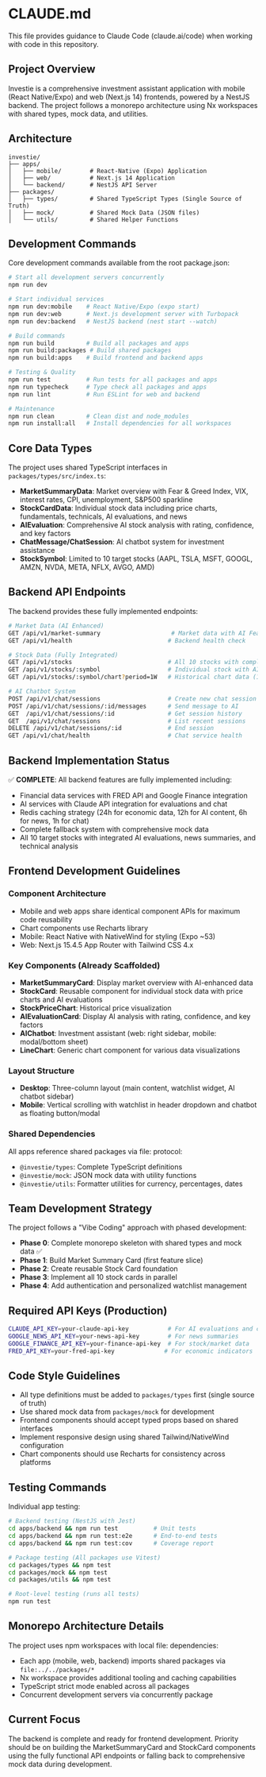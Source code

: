 # CLAUDE.md

This file provides guidance to Claude Code (claude.ai/code) when working with code in this repository.

## Project Overview

Investie is a comprehensive investment assistant application with mobile (React Native/Expo) and web (Next.js 14) frontends, powered by a NestJS backend. The project follows a monorepo architecture using Nx workspaces with shared types, mock data, and utilities.

## Architecture

```
investie/
├── apps/
│   ├── mobile/        # React-Native (Expo) Application
│   ├── web/           # Next.js 14 Application  
│   └── backend/       # NestJS API Server
├── packages/
│   ├── types/         # Shared TypeScript Types (Single Source of Truth)
│   ├── mock/          # Shared Mock Data (JSON files)
│   └── utils/         # Shared Helper Functions
```

## Development Commands

Core development commands available from the root package.json:

```bash
# Start all development servers concurrently
npm run dev

# Start individual services
npm run dev:mobile    # React Native/Expo (expo start)
npm run dev:web       # Next.js development server with Turbopack
npm run dev:backend   # NestJS backend (nest start --watch)

# Build commands
npm run build         # Build all packages and apps
npm run build:packages # Build shared packages
npm run build:apps    # Build frontend and backend apps

# Testing & Quality
npm run test          # Run tests for all packages and apps
npm run typecheck     # Type check all packages and apps
npm run lint          # Run ESLint for web and backend

# Maintenance
npm run clean         # Clean dist and node_modules
npm run install:all   # Install dependencies for all workspaces
```

## Core Data Types

The project uses shared TypeScript interfaces in `packages/types/src/index.ts`:

- **MarketSummaryData**: Market overview with Fear & Greed Index, VIX, interest rates, CPI, unemployment, S&P500 sparkline
- **StockCardData**: Individual stock data including price charts, fundamentals, technicals, AI evaluations, and news
- **AIEvaluation**: Comprehensive AI stock analysis with rating, confidence, and key factors
- **ChatMessage/ChatSession**: AI chatbot system for investment assistance
- **StockSymbol**: Limited to 10 target stocks (AAPL, TSLA, MSFT, GOOGL, AMZN, NVDA, META, NFLX, AVGO, AMD)

## Backend API Endpoints

The backend provides these fully implemented endpoints:

```bash
# Market Data (AI Enhanced)
GET /api/v1/market-summary                    # Market data with AI Fear & Greed + Interest Rate Outlook
GET /api/v1/health                           # Backend health check

# Stock Data (Fully Integrated)
GET /api/v1/stocks                           # All 10 stocks with complete data
GET /api/v1/stocks/:symbol                   # Individual stock with AI evaluation + news + RSI  
GET /api/v1/stocks/:symbol/chart?period=1W   # Historical chart data (1D, 1W, 1M, 3M, 1Y)

# AI Chatbot System
POST /api/v1/chat/sessions                   # Create new chat session
POST /api/v1/chat/sessions/:id/messages      # Send message to AI
GET  /api/v1/chat/sessions/:id               # Get session history
GET  /api/v1/chat/sessions                   # List recent sessions
DELETE /api/v1/chat/sessions/:id             # End session
GET /api/v1/chat/health                      # Chat service health
```

## Backend Implementation Status

✅ **COMPLETE**: All backend features are fully implemented including:
- Financial data services with FRED API and Google Finance integration
- AI services with Claude API integration for evaluations and chat
- Redis caching strategy (24h for economic data, 12h for AI content, 6h for news, 1h for chat)
- Complete fallback system with comprehensive mock data
- All 10 target stocks with integrated AI evaluations, news summaries, and technical analysis

## Frontend Development Guidelines

### Component Architecture
- Mobile and web apps share identical component APIs for maximum code reusability
- Chart components use Recharts library
- Mobile: React Native with NativeWind for styling (Expo ~53)
- Web: Next.js 15.4.5 App Router with Tailwind CSS 4.x

### Key Components (Already Scaffolded)
- **MarketSummaryCard**: Display market overview with AI-enhanced data
- **StockCard**: Reusable component for individual stock data with price charts and AI evaluations
- **StockPriceChart**: Historical price visualization
- **AIEvaluationCard**: Display AI analysis with rating, confidence, and key factors
- **AIChatbot**: Investment assistant (web: right sidebar, mobile: modal/bottom sheet)
- **LineChart**: Generic chart component for various data visualizations

### Layout Structure
- **Desktop**: Three-column layout (main content, watchlist widget, AI chatbot sidebar)
- **Mobile**: Vertical scrolling with watchlist in header dropdown and chatbot as floating button/modal

### Shared Dependencies
All apps reference shared packages via file: protocol:
- `@investie/types`: Complete TypeScript definitions
- `@investie/mock`: JSON mock data with utility functions
- `@investie/utils`: Formatter utilities for currency, percentages, dates

## Team Development Strategy

The project follows a "Vibe Coding" approach with phased development:
- **Phase 0**: Complete monorepo skeleton with shared types and mock data ✅
- **Phase 1**: Build Market Summary Card (first feature slice) 
- **Phase 2**: Create reusable Stock Card foundation
- **Phase 3**: Implement all 10 stock cards in parallel
- **Phase 4**: Add authentication and personalized watchlist management

## Required API Keys (Production)

```bash
CLAUDE_API_KEY=your-claude-api-key           # For AI evaluations and chat
GOOGLE_NEWS_API_KEY=your-news-api-key        # For news summaries
GOOGLE_FINANCE_API_KEY=your-finance-api-key  # For stock/market data
FRED_API_KEY=your-fred-api-key              # For economic indicators
```

## Code Style Guidelines

- All type definitions must be added to `packages/types` first (single source of truth)
- Use shared mock data from `packages/mock` for development
- Frontend components should accept typed props based on shared interfaces
- Implement responsive design using shared Tailwind/NativeWind configuration
- Chart components should use Recharts for consistency across platforms

## Testing Commands

Individual app testing:
```bash
# Backend testing (NestJS with Jest)
cd apps/backend && npm run test          # Unit tests
cd apps/backend && npm run test:e2e      # End-to-end tests
cd apps/backend && npm run test:cov      # Coverage report

# Package testing (All packages use Vitest)
cd packages/types && npm test
cd packages/mock && npm test  
cd packages/utils && npm test

# Root-level testing (runs all tests)
npm run test
```

## Monorepo Architecture Details

The project uses npm workspaces with local file: dependencies:
- Each app (mobile, web, backend) imports shared packages via `file:../../packages/*`
- Nx workspace provides additional tooling and caching capabilities
- TypeScript strict mode enabled across all packages
- Concurrent development servers via concurrently package

## Current Focus

The backend is complete and ready for frontend development. Priority should be on building the MarketSummaryCard and StockCard components using the fully functional API endpoints or falling back to comprehensive mock data during development.
